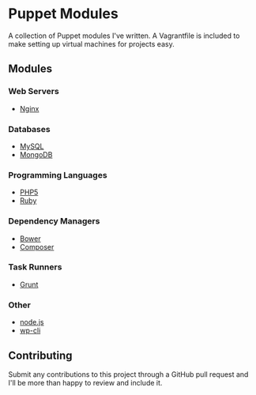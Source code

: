 # Puppet Modules

A collection of Puppet modules I've written. A Vagrantfile is included to make setting up virtual machines for projects easy.

## Modules

### Web Servers
* [Nginx](http://nginx.org/)

### Databases
* [MySQL](http://www.mysql.com/)
* [MongoDB](http://www.mongodb.org/)

### Programming Languages
* [PHP5](http://php.net/)
* [Ruby](https://www.ruby-lang.org/en/)

### Dependency Managers
* [Bower](http://bower.io/)
* [Composer](https://getcomposer.org/)

### Task Runners
* [Grunt](http://gruntjs.com/)

### Other
* [node.js](http://nodejs.org/)
* [wp-cli](http://wp-cli.org/)

## Contributing

Submit any contributions to this project through a GitHub pull request and I'll be more than happy to review and include it.
